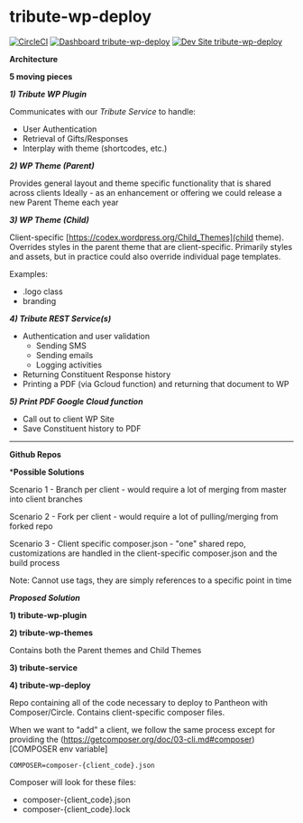 # tribute-wp-deploy

[![CircleCI](https://circleci.com/gh/Masterworks/tribute-wp-deploy.svg?style=shield)](https://circleci.com/gh/Masterworks/tribute-wp-deploy)
[![Dashboard tribute-wp-deploy](https://img.shields.io/badge/dashboard-tribute_wp_deploy-yellow.svg)](https://dashboard.pantheon.io/sites/024558ce-6d0b-436a-9b7d-eb0a8b4833ac#dev/code)
[![Dev Site tribute-wp-deploy](https://img.shields.io/badge/site-tribute_wp_deploy-blue.svg)](http://dev-tribute-dp-deploy.pantheonsite.io/)

**Architecture**

**5 moving pieces**

***1) Tribute WP Plugin***

Communicates with our *Tribute Service* to handle:
- User Authentication
- Retrieval of Gifts/Responses
- Interplay with theme (shortcodes, etc.)

***2) WP Theme (Parent)***

Provides general layout and theme specific functionality that is shared across clients
Ideally - as an enhancement or offering we could release a new Parent Theme each year 

***3) WP Theme (Child)***

Client-specific [https://codex.wordpress.org/Child_Themes](child theme). Overrides styles in the parent theme that are client-specific. Primarily styles and assets, but in practice could also override individual page templates.

Examples:
- .logo class
- branding

***4) Tribute REST Service(s)***

- Authentication and user validation
    - Sending SMS
    - Sending emails
    - Logging activities
- Returning Constituent Response history
- Printing a PDF (via Gcloud function) and returning that document to WP

***5) Print PDF Google Cloud function***

- Call out to client WP Site
- Save Constituent history to PDF

___

**Github Repos**

***Possible Solutions**

Scenario 1 - Branch per client - would require a lot of merging from master into client branches

Scenario 2 - Fork per client - would require a lot of pulling/merging from forked repo

Scenario 3 - Client specific composer.json - "one" shared repo, customizations are handled in the client-specific composer.json and the build process

Note: Cannot use tags, they are simply references to a specific point in time

***Proposed Solution***

****1) tribute-wp-plugin****

****2) tribute-wp-themes****

Contains both the Parent themes and Child Themes

****3) tribute-service****

****4) tribute-wp-deploy****

Repo containing all of the code necessary to deploy to Pantheon with Composer/Circle. Contains client-specific composer files.

When we want to "add" a client, we follow the same process except for providing the (https://getcomposer.org/doc/03-cli.md#composer)[COMPOSER env variable] 

```COMPOSER=composer-{client_code}.json```

Composer will look for these files:
- composer-{client_code}.json
- composer-{client_code}.lock